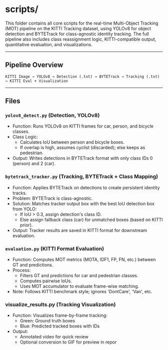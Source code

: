 # scripts/

This folder contains all core scripts for the real-time Multi-Object Tracking (MOT) pipeline on the KITTI Tracking dataset, using YOLOv8 for object detection and BYTETrack for class-agnostic identity tracking. The full pipeline also includes class reassignment logic, KITTI-compatible output, quantitative evaluation, and visualizations.

---

## Pipeline Overview
`KITTI Image → YOLOv8 → Detection (.txt) → BYTETrack → Tracking (.txt) → KITTI Eval + Visualization`

---

## Files

### `yolov8_detect.py` (Detection, YOLOv8)
- Function: Runs YOLOv8 on KITTI frames for car, person, and bicycle classes.
- Class Logic:
  - Calculates IoU between person and bicycle boxes.
  - If overlap is high, assumes cyclist (discarded); else keeps as pedestrian.
- Output: Writes detections in BYTETrack format with only class IDs 0 (person) and 2 (car).

### `bytetrack_tracker.py` (Tracking, BYTETrack + Class Mapping)
- Function: Applies BYTETrack on detections to create persistent identity tracks.
- Problem: BYTETrack is class-agnostic.
- Solution: Matches tracker output box with the best IoU detection box from YOLO:
  - If IoU > 0.3, assign detection's class ID.
  - Else assign fallback class (car) for unmatched boxes (based on KITTI prior).
- Output: Tracker results are saved in KITTI format for downstream evaluation.

### `evaluation.py` (KITTI Format Evaluation)
- Function: Computes MOT metrics (MOTA, IDF1, FP, FN, etc.) between GT and predictions.
- Process:
  - Filters GT and predictions for car and pedestrian classes.
  - Computes pairwise IoUs.
  - Uses MOT accumulator to evaluate frame-wise matching.
- Note: Follows KITTI benchmark style; ignores 'DontCare', 'Van', etc.

### visualize_results.py (Tracking Visualization)
- Function: Visualizes frame-by-frame tracking:
  - Green: Ground truth boxes
  - Blue: Predicted tracked boxes with IDs
- Output:
  - Annotated video for quick review
  - Optional conversion to GIF for preview in repor
